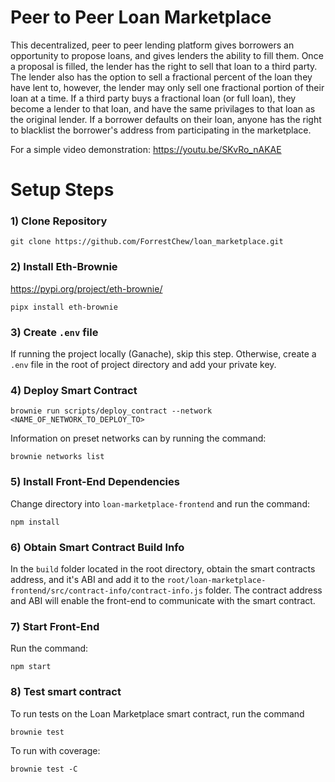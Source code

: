 # Peer to Peer Loan Marketplace
This decentralized, peer to peer lending platform gives borrowers an opportunity to propose loans, and gives lenders the ability to fill them. Once a proposal is filled, the lender has the right to sell that loan to a third party. The lender also has the option to sell a fractional percent of the loan they have lent to, however, the lender may only sell one fractional portion of their loan at a time. If a third party buys a fractional loan (or full loan), they become a lender to that loan, and have the same privilages to that loan as the original lender. If a borrower defaults on their loan, anyone has the right to blacklist the borrower's address from participating in the marketplace. <br>

For a simple video demonstration: https://youtu.be/SKvRo_nAKAE

# Setup Steps
### 1) Clone Repository
```
git clone https://github.com/ForrestChew/loan_marketplace.git
```
### 2) Install Eth-Brownie <br>
https://pypi.org/project/eth-brownie/
```
pipx install eth-brownie
```
### 3) Create `.env` file
If running the project locally (Ganache), skip this step. Otherwise, create a `.env` file in the root of project directory and add your private key. 
### 4) Deploy Smart Contract
```
brownie run scripts/deploy_contract --network <NAME_OF_NETWORK_TO_DEPLOY_TO>
```
Information on preset networks can by running the command:
```
brownie networks list
```
### 5) Install Front-End Dependencies
Change directory into `loan-marketplace-frontend` and run the command:
```
npm install
```
### 6) Obtain Smart Contract Build Info
In the `build` folder located in the root directory, obtain the smart contracts address, and it's ABI and add it to the `root/loan-marketplace-frontend/src/contract-info/contract-info.js` folder. The contract address and ABI will enable the front-end to communicate with the smart contract.
### 7) Start Front-End
Run the command: 
```
npm start
```
### 8) Test smart contract
To run tests on the Loan Marketplace smart contract, run the command
```
brownie test
```
To run with coverage:
```
brownie test -C
```
